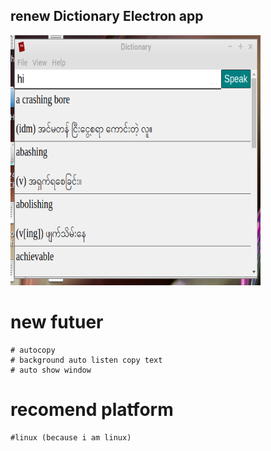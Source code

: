 ## renew Dictionary Electron app

<img src="https://github.com/Than-coder/renew-dictionary-/blob/main/dict.png" width="400" height="400">


# new futuer
    # autocopy
    # background auto listen copy text
    # auto show window


# recomend platform
    #linux (because i am linux)
